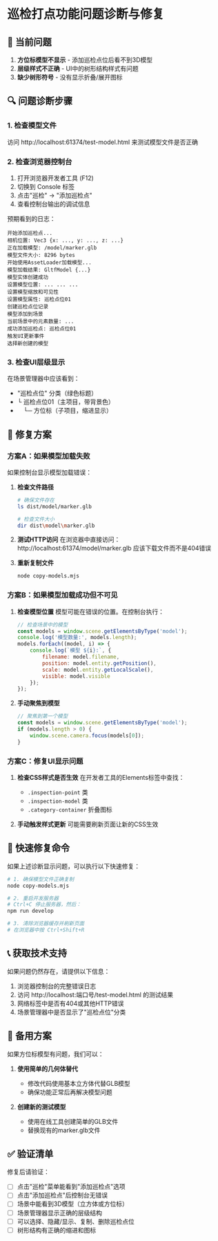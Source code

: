# 巡检打点功能问题诊断与修复

## 🐛 当前问题

1. **方位标模型不显示** - 添加巡检点位后看不到3D模型
2. **层级样式不正确** - UI中的树形结构样式有问题  
3. **缺少树形符号** - 没有显示折叠/展开图标

## 🔍 问题诊断步骤

### 1. 检查模型文件
访问 http://localhost:61374/test-model.html 来测试模型文件是否正确

### 2. 检查浏览器控制台
1. 打开浏览器开发者工具 (F12)
2. 切换到 Console 标签
3. 点击"巡检" → "添加巡检点"
4. 查看控制台输出的调试信息

预期看到的日志：
```
开始添加巡检点...
相机位置: Vec3 {x: ..., y: ..., z: ...}
正在加载模型: /model/marker.glb
模型文件大小: 8296 bytes
开始使用AssetLoader加载模型...
模型加载结果: GltfModel {...}
模型实体创建成功
设置模型位置: ... ... ...
设置模型缩放和可见性
设置模型属性: 巡检点位01
创建巡检点位记录
模型添加到场景
当前场景中的元素数量: ...
成功添加巡检点: 巡检点位01
触发UI更新事件
选择新创建的模型
```

### 3. 检查UI层级显示
在场景管理器中应该看到：
- "巡检点位" 分类（绿色标题）
- └ 巡检点位01（主项目，带背景色）
- 　└─ 方位标（子项目，缩进显示）

## 🔧 修复方案

### 方案A：如果模型加载失败
如果控制台显示模型加载错误：

1. **检查文件路径**
   ```bash
   # 确保文件存在
   ls dist/model/marker.glb
   
   # 检查文件大小
   dir dist\model\marker.glb
   ```

2. **测试HTTP访问**
   在浏览器中直接访问：http://localhost:61374/model/marker.glb
   应该下载文件而不是404错误

3. **重新复制文件**
   ```bash
   node copy-models.mjs
   ```

### 方案B：如果模型加载成功但不可见

1. **检查模型位置**
   模型可能在错误的位置。在控制台执行：
   ```javascript
   // 检查场景中的模型
   const models = window.scene.getElementsByType('model');
   console.log('模型数量:', models.length);
   models.forEach((model, i) => {
       console.log(`模型 ${i}:`, {
           filename: model.filename,
           position: model.entity.getPosition(),
           scale: model.entity.getLocalScale(),
           visible: model.visible
       });
   });
   ```

2. **手动聚焦到模型**
   ```javascript
   // 聚焦到第一个模型
   const models = window.scene.getElementsByType('model');
   if (models.length > 0) {
       window.scene.camera.focus(models[0]);
   }
   ```

### 方案C：修复UI显示问题

1. **检查CSS样式是否生效**
   在开发者工具的Elements标签中查找：
   - `.inspection-point` 类
   - `.inspection-model` 类
   - `.category-container` 折叠图标

2. **手动触发样式更新**
   可能需要刷新页面让新的CSS生效

## 🚀 快速修复命令

如果上述诊断显示问题，可以执行以下快速修复：

```bash
# 1. 确保模型文件正确复制
node copy-models.mjs

# 2. 重启开发服务器
# Ctrl+C 停止服务器，然后：
npm run develop

# 3. 清除浏览器缓存并刷新页面
# 在浏览器中按 Ctrl+Shift+R
```

## 📞 获取技术支持

如果问题仍然存在，请提供以下信息：

1. 浏览器控制台的完整错误日志
2. 访问 http://localhost:端口号/test-model.html 的测试结果
3. 网络标签中是否有404或其他HTTP错误
4. 场景管理器中是否显示了"巡检点位"分类

## 🔄 备用方案

如果方位标模型有问题，我们可以：

1. **使用简单的几何体替代**
   - 修改代码使用基本立方体代替GLB模型
   - 确保功能正常后再解决模型问题

2. **创建新的测试模型**
   - 使用在线工具创建简单的GLB文件
   - 替换现有的marker.glb文件

## ✅ 验证清单

修复后请验证：

- [ ] 点击"巡检"菜单能看到"添加巡检点"选项
- [ ] 点击"添加巡检点"后控制台无错误
- [ ] 场景中能看到3D模型（立方体或方位标）
- [ ] 场景管理器显示正确的层级结构
- [ ] 可以选择、隐藏/显示、复制、删除巡检点位
- [ ] 树形结构有正确的缩进和图标
